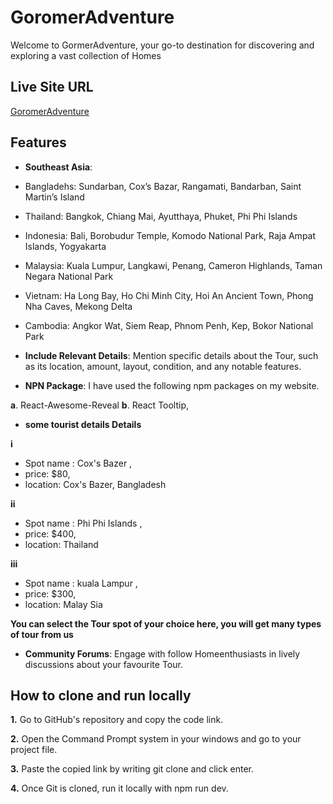 # GoromerAdventure

Welcome to GormerAdventure, your go-to destination for discovering and exploring a vast collection of Homes

## Live Site URL
[GoromerAdventure](https://gorom-gorom-adventure.web.app/)

## Features
- **Southeast Asia**:
- Bangladehs: Sundarban, Cox’s Bazar, Rangamati, Bandarban, Saint
Martin’s Island
- Thailand: Bangkok, Chiang Mai, Ayutthaya, Phuket, Phi Phi Islands
- Indonesia: Bali, Borobudur Temple, Komodo National Park, Raja
Ampat Islands, Yogyakarta
- Malaysia: Kuala Lumpur, Langkawi, Penang, Cameron Highlands,
Taman Negara National Park
- Vietnam: Ha Long Bay, Ho Chi Minh City, Hoi An Ancient Town, Phong
Nha Caves, Mekong Delta
- Cambodia: Angkor Wat, Siem Reap, Phnom Penh, Kep, Bokor National
Park

- **Include Relevant Details**: Mention specific details about the Tour, such as its location, amount, layout, condition, and any notable features.


- **NPN Package**: I have used the following npm packages on my website.

**a**. React-Awesome-Reveal
**b**. React Tooltip,


- **some tourist details Details**

**i** 
- Spot name : Cox's Bazer ,
- price: $80,
- location: Cox's Bazer, Bangladesh

**ii** 
- Spot name : Phi Phi Islands ,
- price: $400,
- location: Thailand

**iii** 
- Spot name : kuala Lampur ,
- price: $300,
- location: Malay Sia

**You can select the Tour spot of your choice here, you will get many types of tour from us**



- **Community Forums**: Engage with follow Homeenthusiasts in lively discussions about your favourite Tour.


## How to clone and run locally
**1.** Go to GitHub's repository and copy the code link.

**2.** Open the Command Prompt system in your windows and go to your project file.

**3.** Paste the copied link by writing git clone and click enter.

**4.** Once Git is cloned, run it locally with npm run dev.
